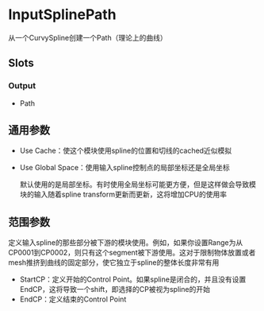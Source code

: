 # InputSplinePath

从一个CurvySpline创建一个Path（理论上的曲线）

## Slots

### Output

- Path

## 通用参数

- Use Cache：使这个模块使用spline的位置和切线的cached近似模拟
- Use Global Space：使用输入spline控制点的局部坐标还是全局坐标

    默认使用的是局部坐标。有时使用全局坐标可能更方便，但是这样做会导致模块的输入随着spline transform更新而更新，这将增加CPU的使用率

## 范围参数

定义输入spline的那些部分被下游的模块使用。例如，如果你设置Range为从CP0001到CP0002，则只有这个segment被下游使用。这对于限制物体放置或者mesh推挤到曲线的固定部分，使它独立于spline的整体长度非常有用

- StartCP：定义开始的Control Point。如果spline是闭合的，并且没有设置EndCP，这将导致一个shift，即选择的CP被视为spline的开始
- EndCP：定义结束的Control Point
